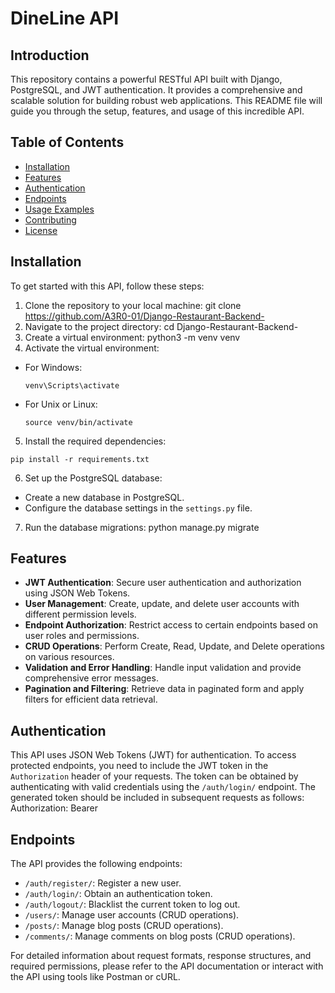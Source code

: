 # DineLine API

## Introduction
This repository contains a powerful RESTful API built with Django, PostgreSQL, and JWT authentication. It provides a comprehensive and scalable solution for building robust web applications. This README file will guide you through the setup, features, and usage of this incredible API.

## Table of Contents
- [Installation](#installation)
- [Features](#features)
- [Authentication](#authentication)
- [Endpoints](#endpoints)
- [Usage Examples](#usage-examples)
- [Contributing](#contributing)
- [License](#license)

## Installation
To get started with this API, follow these steps:

1. Clone the repository to your local machine:
   git clone https://github.com/A3R0-01/Django-Restaurant-Backend-
2. Navigate to the project directory:
   cd Django-Restaurant-Backend-
3. Create a virtual environment:
   python3 -m venv venv
4. Activate the virtual environment:
- For Windows:
  ```
  venv\Scripts\activate
  ```
- For Unix or Linux:
  ```
  source venv/bin/activate
  ```
5. Install the required dependencies:
  ```
  pip install -r requirements.txt
  ```
6. Set up the PostgreSQL database:
- Create a new database in PostgreSQL.
- Configure the database settings in the `settings.py` file.
7. Run the database migrations:
  python manage.py migrate

## Features
- **JWT Authentication**: Secure user authentication and authorization using JSON Web Tokens.
- **User Management**: Create, update, and delete user accounts with different permission levels.
- **Endpoint Authorization**: Restrict access to certain endpoints based on user roles and permissions.
- **CRUD Operations**: Perform Create, Read, Update, and Delete operations on various resources.
- **Validation and Error Handling**: Handle input validation and provide comprehensive error messages.
- **Pagination and Filtering**: Retrieve data in paginated form and apply filters for efficient data retrieval.

## Authentication
This API uses JSON Web Tokens (JWT) for authentication. To access protected endpoints, you need to include the JWT token in the `Authorization` header of your requests. The token can be obtained by authenticating with valid credentials using the `/auth/login/` endpoint. The generated token should be included in subsequent requests as follows:
Authorization: Bearer <token>

## Endpoints
The API provides the following endpoints:

- `/auth/register/`: Register a new user.
- `/auth/login/`: Obtain an authentication token.
- `/auth/logout/`: Blacklist the current token to log out.
- `/users/`: Manage user accounts (CRUD operations).
- `/posts/`: Manage blog posts (CRUD operations).
- `/comments/`: Manage comments on blog posts (CRUD operations).

For detailed information about request formats, response structures, and required permissions, please refer to the API documentation or interact with the API using tools like Postman or cURL.
